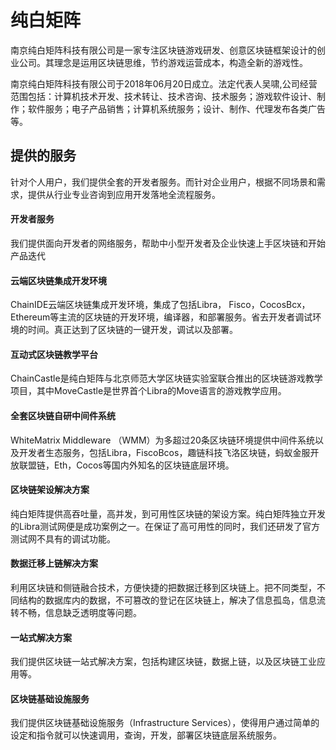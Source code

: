 # 纯白矩阵

南京纯白矩阵科技有限公司是一家专注区块链游戏研发、创意区块链框架设计的创业公司。其理念是运用区块链思维，节约游戏运营成本，构造全新的游戏性。

南京纯白矩阵科技有限公司于2018年06月20日成立。法定代表人吴啸,公司经营范围包括：计算机技术开发、技术转让、技术咨询、技术服务；游戏软件设计、制作；软件服务；电子产品销售；计算机系统服务；设计、制作、代理发布各类广告等。 

## 提供的服务

针对个人用户，我们提供全套的开发者服务。而针对企业用户，根据不同场景和需求，提供从行业专业咨询到应用开发落地全流程服务。

#### 开发者服务

我们提供面向开发者的网络服务，帮助中小型开发者及企业快速上手区块链和开始产品迭代

#### 云端区块链集成开发环境

ChainIDE云端区块链集成开发环境，集成了包括Libra， Fisco，CocosBcx，Ethereum等主流的区块链的开发环境，编译器，和部署服务。省去开发者调试环境的时间。真正达到了区块链的一键开发，调试以及部署。

#### 互动式区块链教学平台

ChainCastle是纯白矩阵与北京师范大学区块链实验室联合推出的区块链游戏教学项目，其中MoveCastle是世界首个Libra的Move语言的游戏教学应用。

#### 全套区块链自研中间件系统

WhiteMatrix Middleware （WMM）为多超过20条区块链环境提供中间件系统以及开发者生态服务，包括Libra，FiscoBcos，趣链科技飞洛区块链，蚂蚁金服开放联盟链，Eth，Cocos等国内外知名的区块链底层环境。

#### 区块链架设解决方案

纯白矩阵提供高吞吐量，高并发，到可用性区块链的架设方案。纯白矩阵独立开发的Libra测试网便是成功案例之一。在保证了高可用性的同时，我们还研发了官方测试网不具有的调试功能。

#### 数据迁移上链解决方案

利用区块链和侧链融合技术，方便快捷的把数据迁移到区块链上。把不同类型，不同结构的数据库内的数据，不可篡改的登记在区块链上，解决了信息孤岛，信息流转不畅，信息缺乏透明度等问题。

#### 一站式解决方案

我们提供区块链一站式解决方案，包括构建区块链，数据上链，以及区块链工业应用等。

#### 区块链基础设施服务

我们提供区块链基础设施服务（Infrastructure Services），使得用户通过简单的设定和指令就可以快速调用，查询，开发，部署区块链底层系统服务。
